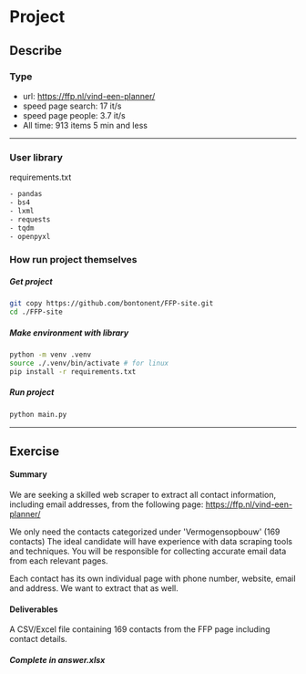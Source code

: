 # Project

## Describe

### Type
- url: https://ffp.nl/vind-een-planner/
- speed page search: 17 it/s
- speed page people: 3.7 it/s
- All time: 913 items 5 min and less

---
### User library
requirements.txt
```bash
- pandas
- bs4
- lxml
- requests
- tqdm
- openpyxl
```

### How run project themselves

##### Get project
```bash
git copy https://github.com/bontonent/FFP-site.git
cd ./FFP-site
```

##### Make environment with library
```bash
python -m venv .venv
source ./.venv/bin/activate # for linux
pip install -r requirements.txt
```

##### Run project
```bash
python main.py
```

---
## Exercise

#### Summary
We are seeking a skilled web scraper to extract all contact information, including email addresses, from the following page: https://ffp.nl/vind-een-planner/

We only need the contacts categorized under 'Vermogensopbouw' (169 contacts) The ideal candidate will have experience with data scraping tools and techniques. You will be responsible for collecting accurate email data from each relevant pages.

Each contact has its own individual page with phone number, website, email and address. We want to extract that as well.

#### Deliverables
A CSV/Excel file containing 169 contacts from the FFP page including contact details.

##### Complete in answer.xlsx